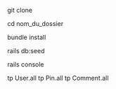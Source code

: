 git clone

cd nom_du_dossier

bundle install

rails db:seed

rails console

tp User.all tp Pin.all tp Comment.all
